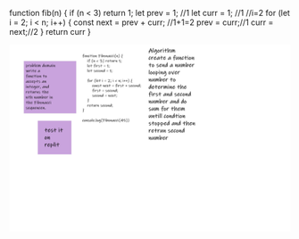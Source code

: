 function fib(n) {
    if (n < 3) return 1;
    let prev = 1; //1
    let curr = 1; //1
    //i=2
    for (let i = 2; i < n; i++) {
        const next = prev + curr; //1+1=2
        prev = curr;//1
        curr = next;//2
    }
    return curr
}


![img](code4.png)